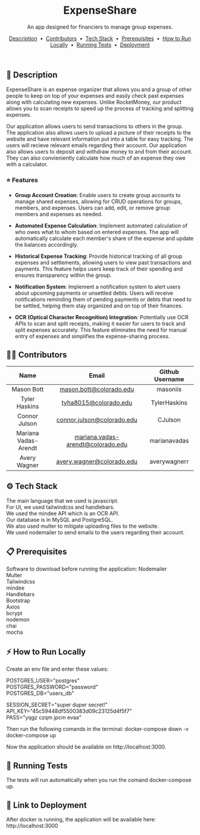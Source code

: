 <h1 align="center">ExpenseShare</h1> 
<p align="center">
An app designed for financiers to manage group expenses.
</p>

<p align="center">
  <a href="#money_with_wings-description">Description</a> &nbsp;&bull;&nbsp;
  <a href="#technologist-contributors">Contributors</a> &nbsp;&bull;&nbsp;
  <a href="#gear-tech-stack">Tech Stack</a> &nbsp;&bull;&nbsp;
  <a href="#clipboard-prerequisites">Prerequisites</a> &nbsp;&bull;&nbsp;
  <a href="#zap-how-to-run-locally">How to Run Locally</a> &nbsp;&bull;&nbsp;
  <a href="#test_tube-running-tests">Running Tests</a> &nbsp;&bull;&nbsp;
  <a href="#rocket-deployment">Deployment</a>
</p>


<br>

## :money_with_wings: Description

ExpenseShare is an expense organizer that allows you and a group of other people to keep on top of your expenses and easily check past expenses along with calculating new expenses. Unlike RocketMoney, our product allows you to scan receipts to speed up the process of tracking and splitting expenses.

Our application allows users to send transactions to others in the group. The application also allows users to upload a picture of their receipts to the website and have relevant information put into a table for easy tracking. The users will recieve relevant emails regarding their account. Our application also allows users to deposit and withdraw money to and from their account. They can also convieniently calculate how much of an expense they owe with a calculator.

### :star: Features

- **Group Account Creation**: Enable users to create group accounts to manage shared expenses, allowing for CRUD operations for groups, members, and expenses. Users can add, edit, or remove group members and expenses as needed.

- **Automated Expense Calculation**: Implement automated calculation of who owes what to whom based on entered expenses. The app will automatically calculate each member's share of the expense and update the balances accordingly.

- **Historical Expense Tracking**: Provide historical tracking of all group expenses and settlements, allowing users to view past transactions and payments. This feature helps users keep track of their spending and ensures transparency within the group.

- **Notification System**: Implement a notification system to alert users about upcoming payments or unsettled debts. Users will receive notifications reminding them of pending payments or debts that need to be settled, helping them stay organized and on top of their finances.

- **OCR (Optical Character Recognition) Integration**: Potentially use OCR APIs to scan and split receipts, making it easier for users to track and split expenses accurately. This feature eliminates the need for manual entry of expenses and simplifies the expense-sharing process.

## :technologist: Contributors

|         Name         |               Email               | Github Username |
| :------------------: | :-------------------------------: | :-------------: |
|      Mason Bott      | mason.bott@colorado.edu           |  masoniis       |
|    Tyler Haskins     | tyha8015@colorado.edu             |  TylerHaskins   |
|    Connor Julson     | connor.julson@colorado.edu        |  CJulson        |
| Mariana Vadas-Arendt | mariana.vadas-arendt@colorado.edu |  marianavadas   |
|     Avery Wagner     |     avery.wagner@colorado.edu     |  averywagnerr   |

## :gear: Tech Stack
The main language that we used is javascript. <br>
For UI, we used tailwindcss and handlebars. <br>
We used the mindee API which is an OCR API. <br>
Our database is in MySQL and PostgreSQL. <br>
We also used multer to mitigate uploading files to the website. <br>
We used nodemailer to send emails to the users regarding their account. <br>

## :clipboard: Prerequisites
Software to download before running the application: 
Nodemailer <br>
Multer <br>
Tailwindcss <br>
mindee <br>
Handlebars <br>
Bootstrap <br>
Axios <br>
bcrypt <br>
nodemon <br>
chai <br>
mocha <br>

## :zap: How to Run Locally
Create an env file and enter these values: 

POSTGRES_USER="postgres" <br>
POSTGRES_PASSWORD="password" <br>
POSTGRES_DB="users_db" <br>

SESSION_SECRET="super duper secret!" <br>
API_KEY="45c59448df5500383d09c23125d4f5f7" <br>
PASS="yqgz czqm jpcm evaa" <br>

Then run the following comands in the terminal:
docker-compose down -v <br>
docker-compose up <br>

Now the application should be available on http://localhost:3000.
## :test_tube: Running Tests
The tests will run automatically when you run the comand docker-compose up.

## :rocket: Link to Deployment
After docker is running, the application will be available here:
http://localhost:3000
